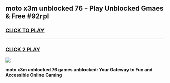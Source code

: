 
## moto x3m unblocked 76 - Play Unblocked Gmaes & Free #92rpl
<h3>
<a href="https://news.freeplayer.one?title=moto_x3m_unblocked_76&ref=03M">CLICK TO PLAY</a></h3>
<hr>

<h3>
<a href="https://news.freeplayer.one?title=moto_x3m_unblocked_76&ref=03M">CLICK 2 PLAY</a>
  
</h3>

<a href="https://news.freeplayer.one?title=moto_x3m_unblocked_76&ref=03M"><img src="https://clearcache.store/games.png"></a>


**moto x3m unblocked 76 games unblocked: Your Gateway to Fun and Accessible Online Gaming**
